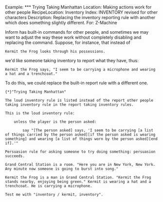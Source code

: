Example: *** Trying Taking Manhattan
Location: Making actions work for other people
RecipeLocation: Inventory
Index: INVENTORY revised for other characters
Description: Replacing the inventory reporting rule with another which does something slightly different.
For: Z-Machine

  
Inform has built-in commands for other people, and sometimes we may want to adjust the way these work without completely disabling and replacing the command. Suppose, for instance, that instead of

  

``` inform7
Kermit the Frog looks through his possessions.
```

  
we'd like someone taking inventory to report what they have, thus:

  

``` inform7
Kermit the Frog says, "I seem to be carrying a microphone and wearing a hat and a trenchcoat."
```

  
To do this, we could replace the built-in report rule with a different one.

  

``` inform7
{*}"Trying Taking Manhattan"

The loud inventory rule is listed instead of the report other people taking inventory rule in the report taking inventory rules.

This is the loud inventory rule:

	unless the player is the person asked:

		say "[The person asked] says, 'I seem to be carrying [a list of things carried by the person asked][if the person asked is wearing something] and wearing [a list of things worn by the person asked][end if].'"

Persuasion rule for asking someone to try doing something: persuasion succeeds.

Grand Central Station is a room. "Here you are in New York, New York. Any minute now someone is going to burst into song."

Kermit the Frog is a man in Grand Central Station. "Kermit the Frog stands nearby, enjoying being green." Kermit is wearing a hat and a trenchcoat. He is carrying a microphone.

Test me with "inventory / kermit, inventory".
```

